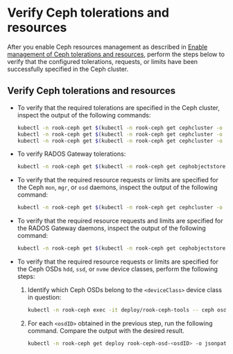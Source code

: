 <a id="verify-ceph-resource-mgmt"></a>

# Verify Ceph tolerations and resources

After you enable Ceph resources management as described in
[Enable management of Ceph tolerations and resources](https://mirantis.github.io/pelagia/ops-guide/deployment/ceph-resource-mgmt/enable-resource-mgmt),
perform the steps below to verify that the configured tolerations, requests, or limits have been successfully
specified in the Ceph cluster.

## Verify Ceph tolerations and resources

* To verify that the required tolerations are specified in the Ceph cluster,
  inspect the output of the following commands:
  ```bash
  kubectl -n rook-ceph get $(kubectl -n rook-ceph get cephcluster -o name) -o jsonpath='{.spec.placement.mon.tolerations}'
  kubectl -n rook-ceph get $(kubectl -n rook-ceph get cephcluster -o name) -o jsonpath='{.spec.placement.mgr.tolerations}'
  kubectl -n rook-ceph get $(kubectl -n rook-ceph get cephcluster -o name) -o jsonpath='{.spec.placement.osd.tolerations}'
  ```

* To verify RADOS Gateway tolerations:
  ```bash
  kubectl -n rook-ceph get $(kubectl -n rook-ceph get cephobjectstore -o name) -o jsonpath='{.spec.gateway.placement.tolerations}'
  ```

* To verify that the required resource requests or limits are specified for
  the Ceph `mon`, `mgr`, or `osd` daemons, inspect the output of the
  following command:
  ```bash
  kubectl -n rook-ceph get $(kubectl -n rook-ceph get cephcluster -o name) -o jsonpath='{.spec.resources}'
  ```

* To verify that the required resource requests and limits are specified for
  the RADOS Gateway daemons, inspect the output of the following command:
  ```bash
  kubectl -n rook-ceph get $(kubectl -n rook-ceph get cephobjectstore -o name) -o jsonpath='{.spec.gateway.resources}'
  ```

* To verify that the required resource requests or limits are specified for
  the Ceph OSDs `hdd`, `ssd`, or `nvme` device classes, perform the
  following steps:

    1. Identify which Ceph OSDs belong to the `<deviceClass>` device class in
       question:
       ```bash
       kubectl -n rook-ceph exec -it deploy/rook-ceph-tools -- ceph osd crush class ls-osd <deviceClass>
       ```

    2. For each `<osdID>` obtained in the previous step, run the following
       command. Compare the output with the desired result.
       ```bash
       kubectl -n rook-ceph get deploy rook-ceph-osd-<osdID> -o jsonpath='{.spec.template.spec.containers[].resources}'
       ```
